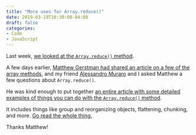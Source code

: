 ```yaml
---
title: "More uses for Array.reduce()"
date: 2019-03-19T10:30:00-04:00
draft: false
categories:
- Code
- JavaScript
---
```


Last week, [we looked at the `Array.reduce()` method](/using-array.reduce-in-vanilla-js/).

A few days earlier, [Matthew Gerstman had shared an article on a few of the array methods](https://twitter.com/MatthewGerstman/status/1107807169087528960), and my friend [Alessandro Muraro](https://twitter.com/akmur) and I asked Matthew a few questions about `Array.reduce()`.

He was kind enough to put together [an entire article with some detailed examples of things you can do with the `Array.reduce()` method](https://www.matthewgerstman.com/tech/reduce-reduce-reduce/).

It includes things like group and reorganizing objects, flattening, chunking, and more. [Go read the whole thing.](https://www.matthewgerstman.com/tech/reduce-reduce-reduce/)

Thanks Matthew!